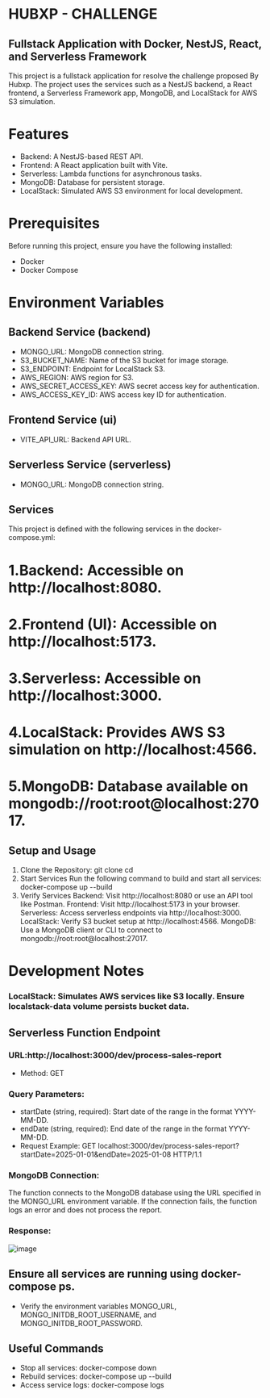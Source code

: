 # HUBXP - CHALLENGE
## Fullstack Application with Docker, NestJS, React, and Serverless Framework
This project is a fullstack application for resolve the challenge proposed By Hubxp.
The project uses the services such as a NestJS backend, a React frontend, a Serverless Framework app, MongoDB, and LocalStack for AWS S3 simulation.

# Features
- Backend: A NestJS-based REST API.
- Frontend: A React application built with Vite.
- Serverless: Lambda functions for asynchronous tasks.
- MongoDB: Database for persistent storage.
- LocalStack: Simulated AWS S3 environment for local development.

# Prerequisites
Before running this project, ensure you have the following installed:

- Docker
- Docker Compose

#  Environment Variables
## Backend Service (backend)
- MONGO_URL: MongoDB connection string.
- S3_BUCKET_NAME: Name of the S3 bucket for image storage.
- S3_ENDPOINT: Endpoint for LocalStack S3.
- AWS_REGION: AWS region for S3.
- AWS_SECRET_ACCESS_KEY: AWS secret access key for authentication.
- AWS_ACCESS_KEY_ID: AWS access key ID for authentication.
## Frontend Service (ui)
- VITE_API_URL: Backend API URL.
## Serverless Service (serverless)
- MONGO_URL: MongoDB connection string.

## Services
This project is defined with the following services in the docker-compose.yml:

# 1.Backend: Accessible on http://localhost:8080.
# 2.Frontend (UI): Accessible on http://localhost:5173.
# 3.Serverless: Accessible on http://localhost:3000.
# 4.LocalStack: Provides AWS S3 simulation on http://localhost:4566.
# 5.MongoDB: Database available on mongodb://root:root@localhost:27017.

## Setup and Usage
1. Clone the Repository:
git clone <repository-url>
cd <repository-folder>
3. Start Services
Run the following command to build and start all services:
docker-compose up --build
3. Verify Services
Backend: Visit http://localhost:8080 or use an API tool like Postman.
Frontend: Visit http://localhost:5173 in your browser.
Serverless: Access serverless endpoints via http://localhost:3000.
LocalStack: Verify S3 bucket setup at http://localhost:4566.
MongoDB: Use a MongoDB client or CLI to connect to mongodb://root:root@localhost:27017.

# Development Notes
### LocalStack: Simulates AWS services like S3 locally. Ensure localstack-data volume persists bucket data. 
## Serverless Function Endpoint

### URL:http://localhost:3000/dev/process-sales-report
- Method: GET
### Query Parameters:
- startDate (string, required): Start date of the range in the format YYYY-MM-DD.
- endDate (string, required): End date of the range in the format YYYY-MM-DD.
- Request Example: GET  localhost:3000/dev/process-sales-report?startDate=2025-01-01&endDate=2025-01-08 HTTP/1.1

### MongoDB Connection:
The function connects to the MongoDB database using the URL specified in the MONGO_URL environment variable. If the connection fails, the function logs an error and does not process the report.

### Response:
![image](https://github.com/user-attachments/assets/84159b81-0a2e-4f49-9a3c-910b93a94e6d)


## Ensure all services are running using docker-compose ps.
- Verify the environment variables MONGO_URL, MONGO_INITDB_ROOT_USERNAME, and MONGO_INITDB_ROOT_PASSWORD.
## Useful Commands
- Stop all services: docker-compose down
- Rebuild services: docker-compose up --build
- Access service logs: docker-compose logs <service-name>


